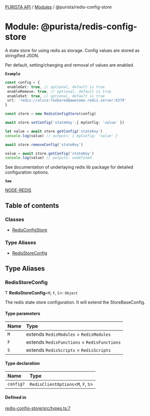 [PURISTA API](../README.md) / [Modules](../modules.md) / @purista/redis-config-store

# Module: @purista/redis-config-store

A state store for using redis as storage.
Config values are stored as stringified JSON.

Per default, setting/changing and removal of values are enabled.

**`Example`**

```typescript
const config = {
 enableGet: true, // optional, default is true
 enableRemove: true, // optional, default is true
 enableSet: true, // optional, default is true
 url: 'redis://alice:foobared@awesome.redis.server:6379'
}

const store = new RedisConfigStore(config)

await store.setConfig('stateKey',{ myConfig: 'value' })

let value = await store.getConfig('stateKey')
console.log(value) // outputs: { myConfig: 'value' }

await store.removeConfig('stateKey')

value = await store.getConfig('stateKey')
console.log(value) // outputs: undefined
```

See documentation of underlaying redis lib package for detailed configuration options.

**`See`**

[NODE-REDIS](https://redis.js.org)

## Table of contents

### Classes

- [RedisConfigStore](../classes/purista_redis_config_store.RedisConfigStore.md)

### Type Aliases

- [RedisStoreConfig](purista_redis_config_store.md#redisstoreconfig)

## Type Aliases

### RedisStoreConfig

Ƭ **RedisStoreConfig**<`M`, `F`, `S`\>: `Object`

The redis state store configuration.
It will extend the StoreBaseConfig.

#### Type parameters

| Name | Type |
| :------ | :------ |
| `M` | extends `RedisModules` = `RedisModules` |
| `F` | extends `RedisFunctions` = `RedisFunctions` |
| `S` | extends `RedisScripts` = `RedisScripts` |

#### Type declaration

| Name | Type |
| :------ | :------ |
| `config?` | `RedisClientOptions`<`M`, `F`, `S`\> |

#### Defined in

[redis-config-store/src/types.ts:7](https://github.com/sebastianwessel/purista/blob/master/packages/redis-config-store/src/types.ts#L7)
